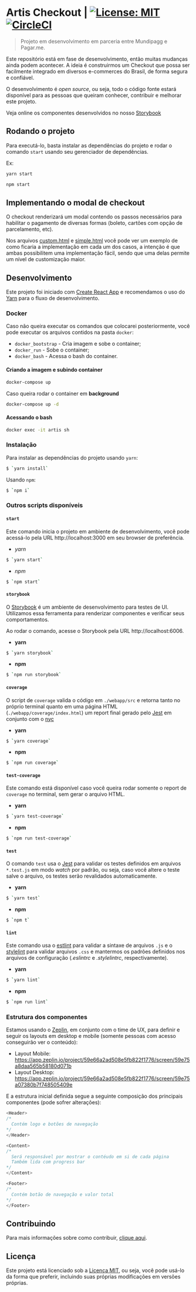 # Artis Checkout | [![License: MIT](https://img.shields.io/badge/License-MIT-yellow.svg)](https://github.com/pagarme/artis/blob/master/LICENSE) [![CircleCI](https://circleci.com/gh/pagarme/artis.svg?style=svg)](https://circleci.com/gh/pagarme/artis)
> Projeto em desenvolvimento em parceria entre Mundipagg e Pagar.me.

Este repositório está em fase de desenvolvimento, então muitas mudanças ainda podem acontecer. A ideia é construirmos um Checkout que possa ser facilmente integrado em diversos e-commerces do Brasil, de forma segura e confiável.

O desenvolvimento é *open source*, ou seja, todo o código fonte estará disponível para as pessoas que queiram conhecer, contribuir e melhorar este projeto.

Veja online os componentes desenvolvidos no nosso [Storybook](https://pagarme.github.io/artis)

## Rodando o projeto

Para executá-lo, basta instalar as dependências do projeto e rodar o comando `start` usando seu gerenciador de dependências.

Ex:
```bash
yarn start

npm start
```

## Implementando o modal de checkout

O checkout renderizará um modal contendo os passos necessários para habilitar o pagamento de diversas formas (boleto, cartões com opção de parcelamento, etc).

Nos arquivos [custom.html](./webapp/public/custom.html) e [simple.html](./webapp/public/simple.html) você pode ver um exemplo de como ficaria a implementação em cada um dos casos, a intenção é que ambas possibilitem uma implementação fácil, sendo que uma delas permite um nível de customização maior.

## Desenvolvimento

Este projeto foi iniciado com [Create React App](https://github.com/facebookincubator/create-react-app) e recomendamos o uso do [Yarn](https://yarnpkg.com/en/) para o fluxo de desenvolvimento.

### Docker
Caso não queira executar os comandos que colocarei posteriormente, você pode executar os arquivos contidos na pasta `docker`:
* `docker_bootstrap` - Cria imagem e sobe o container;
* `docker_run` - Sobe o container;
* `docker_bash` - Acessa o bash do container.

#### Criando a imagem e subindo container

```sh
docker-compose up
```

Caso queira rodar o container em **background**
```sh
docker-compose up -d
```

#### Acessando o bash

```sh
docker exec -it artis sh
```

### Instalação

Para instalar as dependências do projeto usando `yarn`:
```sh
$ `yarn install`
```

Usando `npm`:
```sh
$ `npm i`
```

### Outros scripts disponíveis

#### `start`

Este comando inicia o projeto em ambiente de desenvolvimento, você pode acessá-lo pela URL http://localhost:3000 em seu browser de preferência.

- *yarn*
```sh
$ `yarn start`
```

- *npm*
```sh
$ `npm start`
```

#### `storybook`

O [Storybook](https://storybook.js.org/) é um ambiente de desenvolvimento para testes de UI. Utilizamos essa ferramenta para renderizar componentes e verificar seus comportamentos.

Ao rodar o comando, acesse o Storybook pela URL http://localhost:6006.

- **yarn**
```sh
$ `yarn storybook`
```

- **npm**
```sh
$ `npm run storybook`
```

#### `coverage`

O script de `coverage` valida o código em `./webapp/src` e retorna tanto no próprio terminal quanto em uma página HTML (`./webapp/coverage/index.html`) um report final gerado pelo [Jest](https://facebook.github.io/jest/) em conjunto com o [nyc](https://www.npmjs.com/package/nyc)

- **yarn**
```sh
$ `yarn coverage`
```

- **npm**
```sh
$ `npm run coverage`
```

#### `test-coverage`

Este comando está disponível caso você queira rodar somente o report de `coverage` no terminal, sem gerar o arquivo HTML.

- **yarn**
```sh
$ `yarn test-coverage`
```

- **npm**
```sh
$ `npm run test-coverage`
```

#### `test`

O comando `test` usa o [Jest](https://facebook.github.io/jest/) para validar os testes definidos em arquivos `*.test.js` em modo _watch_ por padrão, ou seja, caso você altere o teste salve o arquivo, os testes serão revalidados automaticamente.

- **yarn**
```sh
$ `yarn test`
```

- **npm**
```sh
$ `npm t`
```

#### `lint`

Este comando usa o [estlint](https://eslint.org) para validar a sintaxe de arquivos `.js` e o [stylelint](https://github.com/stylelint/stylelint) para validar arquivos `.css` e mantermos os padrões definidos nos arquivos de configuração (_.eslintrc_ e _.stylelintrc_, respectivamente).

- **yarn**
```sh
$ `yarn lint`
```

- **npm**
```sh
$ `npm run lint`
```

### Estrutura dos componentes

Estamos usando o [Zeplin](https://zeplin.io/), em conjunto com o time de UX, para definir e seguir os layouts em desktop e mobile (somente pessoas com acesso conseguirão ver o conteúdo):

- Layout Mobile: https://app.zeplin.io/project/59e66a2ad508e5fb822f1776/screen/59e75a8daa565b58180d071b
- Layout Desktop: https://app.zeplin.io/project/59e66a2ad508e5fb822f1776/screen/59e75a07380b7f748505409e

E a estrutura inicial definida segue a seguinte composição dos principais componentes (pode sofrer alterações):

```js
<Header>
/*
  Contém logo e botões de navegação
*/
</Header>

<Content>
/*
  Será responsável por mostrar o contéudo em si de cada página
  Também lida com progress bar
*/
</Content>

<Footer>
/*
  Contém botão de navegação e valor total
*/
</Footer>
```

## Contribuindo

Para mais informações sobre como contribuir, [clique aqui](./.github/CONTRIBUTING.md).

## Licença

Este projeto está licenciado sob a [Licença MIT](./LICENSE), ou seja, você pode usá-lo da forma que preferir, incluindo suas próprias modificações em versões próprias.
